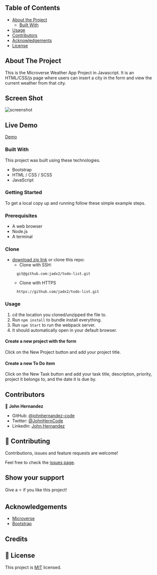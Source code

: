 <!-- TABLE OF CONTENTS -->

## Table of Contents

- [About the Project](#about-the-project)
  - [Built With](#built-with)
- [Usage](#usage)
- [Contributors](#contributors)
- [Acknowledgements](#acknowledgements)
- [License](#license)

<!-- ABOUT THE PROJECT -->

## About The Project

This is the Microverse Weather App Project in Javascript.
It is an HTML/CSS/js page where users can insert a city in the form 
and view the current weather from that city.

## Screen Shot

![screenshot](/screenshot.png)

## Live Demo

[Demo](https://jadx2.github.io/todo-list/)

### Built With

This project was built using these technologies.

- Bootstrap
- HTML / CSS / SCSS
- JavaScript

### Getting Started

To get a local copy up and running follow these simple example steps.

### Prerequisites

- A web browser
- Node.js
- A terminal

### Clone

- [download zip link](https://github.com/jadx2/todo-list/archive/refs/heads/feature/todo-list.zip) or clone this repo:
  - Clone with SSH:
  ```
    git@github.com:jadx2/todo-list.git
  ```
  - Clone with HTTPS
  ```
    https://github.com/jadx2/todo-list.git
  ```

### Usage
1. cd the location you cloned/unzipped the file to.
2. Run ```npm install``` to bundle install everything.
3. Run ```npm Start``` to run the webpack server.
4. It should automatically open in your default browser.

#### Create a new project with the form

Click on the New Project button and add your project title. 

#### Create a new To Do item

Click on the New Task button and add your task title, description, priority, project it belongs to, and the date it is due by. 

<!-- CONTACT -->

## Contributors

👤 **John Hernandez**

- GitHub: [@johnhernandez-code](https://github.com/johnhernandez-code)
- Twitter: [@JohnHernCode](https://twitter.com/JohnHernCode)
- LinkedIn: [John Hernandez](https://www.linkedin.com/in/john-hernandez-56a7821b8/)

## :handshake: Contributing

Contributions, issues and feature requests are welcome!

Feel free to check the [issues page](https://github.com/jadx2/todo-list/issues).

## Show your support

Give a :star: if you like this project!

<!-- ACKNOWLEDGEMENTS -->

## Acknowledgements

- [Microverse](https://www.microverse.org/)
- [Bootstrap](https://getbootstrap.com/)

## Credits

## 📝 License

This project is [MIT](https://opensource.org/licenses/MIT) licensed.
